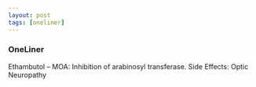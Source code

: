 ```yaml
---
layout: post
tags: [oneliner]
---
```



### OneLiner

Ethambutol – MOA: Inhibition of arabinosyl transferase. Side Effects: Optic Neuropathy
